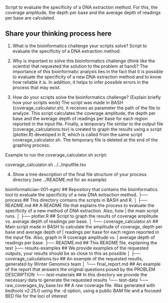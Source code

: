 
Script to evaluate the specificity of a DNA extraction method. For this, the coverage amplitude, the depth per base and the average depth of readings per base are calculated.

## Share your thinking process here

1. What is the bioinformatics challenge your scripts solve?
Script to evaluate the specificity of a DNA extraction method.

2. Why is important to solve this bioinformatics challenge (think like the scientist that requested the solution to the problem at hand)?
The importance of this bioinformatic analysis lies in the fact that it is possible to evaluate the specificity of a new DNA extraction method and to know how reliable it is. In addition, it helps to infer possible errors in the process that may exist.

3. How do your scripts solve the bioinformatics challenge? (Explain briefly how your scripts work)
The script was made in BASH (coverage_calculator.sh), it receives as parameter the path of the file to analyze.
This script calculates the coverage amplitude, the depth per base and the average depth of readings per base for each region reported in the input file.
Finally, a temporary file similar to the output file (coverage_calculations.tsv) is created to graph the results using a script (plotter.R) developed in R, which is called from the same script coverage_calculator.sh. The temporary file is deleted at the end of the graphing process.

Example to run the coverage_calculator.sh script:

coverage_calculator.sh ../../inputfile.tsv

4. Show a tree description of the final file structure of your process directory (see ../README.md for an example)

bioinformatician-001-egm/		## Repository that contains the bioinformatics tool to evaluate the specificity of a new DNA extraction method.
├── process				    ## This directory contains the scripts in BASH and R.
│   ├── README.md			## A README file that explains the process to evaluate the specificity of a new method of DNA extraction. Also, how 	|						the main script runs.
│   ├── plotter.R			## Script to graph the results of coverage amplitude vs. average depth of readings per base.
│   └── coverage_calculator.sh		## Main script made in BASH to calculate the amplitude of coverage, depth per base and average depth of 	 |									    readings per base for each region reported in the input file. Also, graph in R coverage amplitude vs. 	  |									     average depth of readings per base.
├── README.md				## This README file, explaining the test
├── results-examples	    		## We provide examples of the requested outputs, your results should be as close to this as possible
│   ├── coverage_calculations.tsv	## An example of the requested results, generated by Winter Genomics team
│   └── final_report.md		## An example of the report that answers the original questions posed by the PROBLEM DESCRIPTION
└── test-materials			## In this directory we provide the necessary data to generate the requested results
    └── test-data
        └── raw_coverages_by_base.tsv    ## A raw coverage file. Was generated with bedtools v2.25.0 using the -d option, using a public BAM file and a focused BED file for the loci of interest

